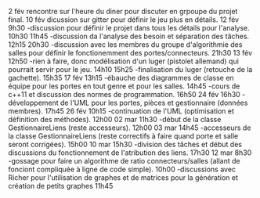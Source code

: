 2 fév
  rencontre sur l'heure du diner pour discuter en grpoupe du projet final.
10 fév
  dicussion sur gitter pour définir le jeu plus en détails.
12 fév
  9h30
  -discussion pour définir le projet dans tous les détails pour l'analyse.
  10h30
  11h45
  -discussion da l'analyse des besoin et séparation des tâches.
  12h15
  20h30
  -discussion avec les membres du groupe d'algorithmie des salles pour définir le fonctionemment des portes/connecteurs.
  21h30
13 fév
  12h50
  -rien à faire, donc modélisation d'un luger (pistolet allemand) qui pourrait servir pour le jeu.
  14h10
  15h25
  -finalisation du luger (retouche de la gachette).
  15h35
17 fév
  13h15
  -ébauche des diagrammes de classe en équipe pour les portes en tout genre et pour les salles.
  14h45
  -cours de c++11 et discussion des normes de programmation.
  16h50
24 fév
  16h30
  -développement de l'UML pour les portes, pièces et gestionnaire (données membres).
  17h45
26 fév
  10h15
  -continuation de l'UML (optimisation et définition des méthodes).
  12h00
02 mar
  11h30
  -début de la classe GestionnaireLiens (reste accesseurs).
  12h00
03 mar
  14h45
  -accesseurs de la classe GestionnaireLiens (reste correctifs à faire quand porte et salle seront corrigées).
  15h00
10 mar
  15h30
  -division des tâches et début des discussions du fonctionnement de l'atribution des liens.
  17h30
12 mar
  8h30
  -gossage pour faire un algorithme de ratio connecteurs/salles (allant de fonciont compliquée à ligne de code       simple).
  10h00
  -discussions avec Richer pour l'utilisation de graphes et de matrices pour la génération et création de petits graphes
  11h45
